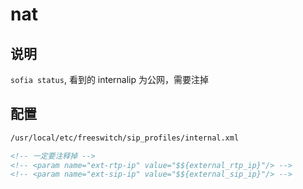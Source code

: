 # nat

## 说明

`sofia status`, 看到的 internalip 为公网，需要注掉

## 配置

```sh
/usr/local/etc/freeswitch/sip_profiles/internal.xml
```

```xml
<!-- 一定要注释掉 -->
<!-- <param name="ext-rtp-ip" value="$${external_rtp_ip}"/> -->
<!-- <param name="ext-sip-ip" value="$${external_sip_ip}"/> -->
```
